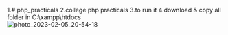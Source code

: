 1.# php_practicals
2.college php practicals
3.to run it 
4.download & copy all folder in C:\xampp\htdocs\
![photo_2023-02-05_20-54-18](https://user-images.githubusercontent.com/100335234/216828298-ca46b25d-ae82-48b2-aff6-b8244f388d8f.jpg)

